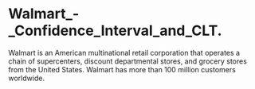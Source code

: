 # Walmart_-_Confidence_Interval_and_CLT.
Walmart is an American multinational retail corporation that operates a chain of supercenters, discount departmental stores, and grocery stores from the United States. Walmart has more than 100 million customers worldwide.
